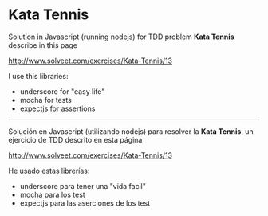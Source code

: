 Kata Tennis
===========
Solution in Javascript (running nodejs) for TDD problem **Kata Tennis** describe in this page

<http://www.solveet.com/exercises/Kata-Tennis/13>

I use this libraries:

* underscore for "easy life"
* mocha for tests
* expectjs for assertions


---------------

Solución en Javascript (utilizando nodejs) para resolver la **Kata Tennis**, un ejercicio de TDD descrito en esta página

<http://www.solveet.com/exercises/Kata-Tennis/13>

He usado estas librerías:

* underscore para tener una "vida facil"
* mocha para los test
* expectjs para las aserciones de los test